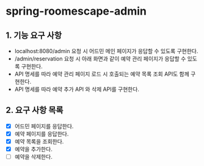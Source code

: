 # spring-roomescape-admin

## 1. 기능 요구 사항

- localhost:8080/admin 요청 시 어드민 메인 페이지가 응답할 수 있도록 구현한다.
- /admin/reservation 요청 시 아래 화면과 같이 예약 관리 페이지가 응답할 수 있도록 구현한다.
- API 명세를 따라 예약 관리 페이지 로드 시 호출되는 예약 목록 조회 API도 함께 구현한다.
- API 명세를 따라 예약 추가 API 와 삭제 API를 구현한다.

## 2. 요구 사항 목록

- [x] 어드민 페이지를 응답한다.
- [x] 예약 페이지를 응답한다.
- [x] 예약 목록을 조회한다.
- [x] 예약을 추가한다.
- [ ] 예약을 삭제한다.
